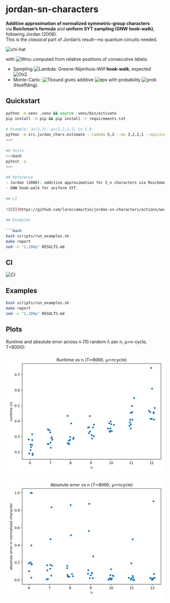 # jordan-sn-characters

**Additive approximation of normalized symmetric-group characters**  
via **Roichman’s formula** and **uniform SYT sampling (GNW hook-walk)**, following Jordan (2008).  
This is the *classical* part of Jordan’s result—no quantum circuits needed.

![chi-hat](https://latex.codecogs.com/svg.image?\hat{\chi}_\lambda(\mu)=\frac{\chi_\lambda(\mu)}{d_\lambda}=\mathbb{E}_{\Lambda\sim\mathrm{SYT}(\lambda)}\!\left[W_\mu(\Lambda)\right])

with ![Wmu](https://latex.codecogs.com/svg.image?W_\mu(\Lambda)\in\{-1,0,1\}) computed from relative positions of consecutive labels.

- Sampling ![Lambda](https://latex.codecogs.com/svg.image?\Lambda\sim\mathrm{SYT}(\lambda)): Greene–Nijenhuis–Wilf **hook-walk**, expected ![On2](https://latex.codecogs.com/svg.image?O(n^2)).
- Monte-Carlo: ![Tbound](https://latex.codecogs.com/svg.image?T=\Theta(\varepsilon^{-2}\log(1/\delta))) gives additive ![eps](https://latex.codecogs.com/svg.image?\varepsilon) with probability ![prob](https://latex.codecogs.com/svg.image?\ge%201-\delta) (Hoeffding).

## Quickstart

```bash
python -m venv .venv && source .venv/bin/activate
pip install -U pip && pip install -r requirements.txt

# Example: λ=(5,3), μ=(3,2,2,1) in S_8
python -m src.jordan_chars.estimate --lambda 5,3 --mu 3,2,2,1 --epsilon 0.03 --delta 1e-4 --seed 0
~~~

## Tests
~~~bash
pytest -q
~~~

## Reference
- Jordan (2008): additive approximation for S_n characters via Roichman + GNW.
- GNW hook-walk for uniform SYT.

## CI

![CI](https://github.com/laroccamartin/jordan-sn-characters/actions/workflows/ci.yml/badge.svg)

## Examples

```bash
bash scripts/run_examples.sh
make report
sed -n "1,200p" RESULTS.md
```


## CI

![CI](https://github.com/laroccamartin/jordan-sn-characters/actions/workflows/ci.yml/badge.svg)

## Examples

```bash
bash scripts/run_examples.sh
make report
sed -n "1,200p" RESULTS.md
```


## Plots

Runtime and absolute error across n (10 random λ per n, μ=n-cycle, T=8000):

![](results/plot_runtime_vs_n.png)

![](results/plot_error_vs_n.png)

